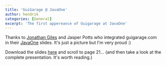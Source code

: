 ```yaml
---
title: 'GuiGarage @ JavaOne'
author: hendrik
categories: [General]
excerpt: 'The first appereance of Guigarage at JavaOne'
---
```

Thanks to [Jonathan Giles](http://jonathangiles.net/blog/) and Jasper Potts who integrated guigarage.com in their [JavaOne](http://www.oracle.com/javaone/index.html) slides. It's just a picture but I'm very proud :)

Download the slides [here](https://oracleus.wingateweb.com/published/oracleus2011/sessions/24140/S24140_2556650.pdf) and scroll to page 21... (and then take a look at the complete presentation. It's worth reading.)
